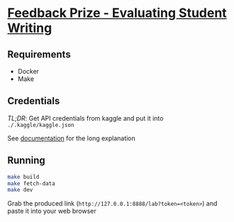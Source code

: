 # [Feedback Prize - Evaluating Student Writing](https://www.kaggle.com/c/feedback-prize-2021)

## Requirements

- Docker
- Make

## Credentials

*TL;DR*: Get API credentials from kaggle and put it into `./.kaggle/kaggle.json`

See [documentation](https://github.com/Kaggle/kaggle-api#api-credentials) for the long explanation

## Running

```bash
make build
make fetch-data
make dev
```

Grab the produced link (`http://127.0.0.1:8888/lab?token=<token>`) and paste it into your web browser
